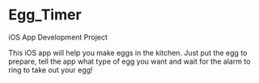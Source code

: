 # Egg_Timer
iOS App Development Project


This iOS app will help you make eggs in the kitchen. Just put the egg to prepare, tell the app what type of egg you want and wait for the alarm to ring to take out your egg! 

